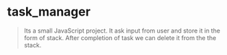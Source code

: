 # task_manager
>Its a small JavaScript project.
>It ask input from user and store it in the form of stack.
>After completion of task we can delete it from the the stack.
